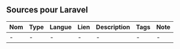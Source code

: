 ## Sources pour Laravel

| Nom | Type | Langue | Lien | Description | Tags | Note |
| --- | ---- | ------ | ---- | ----------- | ---- | ---- |
| -   | -    | -      | -    | -           | -    | -    |
